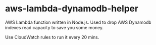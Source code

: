 # aws-lambda-dynamodb-helper

AWS Lambda function written in Node.js. 
Used to drop AWS Dynamodb indexes read capacity to save you some money.

Use CloudWatch rules to run it every 20 mins.
